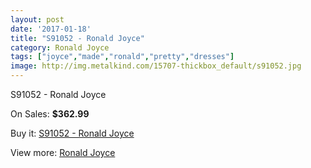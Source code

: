 ```yaml
---
layout: post
date: '2017-01-18'
title: "S91052 - Ronald Joyce"
category: Ronald Joyce
tags: ["joyce","made","ronald","pretty","dresses"]
image: http://img.metalkind.com/15707-thickbox_default/s91052.jpg
---
```

S91052 - Ronald Joyce

On Sales: **$362.99**
<a href="https://www.metalkind.com/en/ronald-joyce/6698-s91052.html"><amp-img layout="responsive" width="600" height="600" src="//img.metalkind.com/15707-thickbox_default/s91052.jpg" alt="S91052 - Ronald Joyce 0" /></a>
<a href="https://www.metalkind.com/en/ronald-joyce/6698-s91052.html"><amp-img layout="responsive" width="600" height="600" src="//img.metalkind.com/15708-thickbox_default/s91052.jpg" alt="S91052 - Ronald Joyce 1" /></a>
<a href="https://www.metalkind.com/en/ronald-joyce/6698-s91052.html"><amp-img layout="responsive" width="600" height="600" src="//img.metalkind.com/15709-thickbox_default/s91052.jpg" alt="S91052 - Ronald Joyce 2" /></a>
<a href="https://www.metalkind.com/en/ronald-joyce/6698-s91052.html"><amp-img layout="responsive" width="600" height="600" src="//img.metalkind.com/15710-thickbox_default/s91052.jpg" alt="S91052 - Ronald Joyce 3" /></a>

Buy it: [S91052 - Ronald Joyce](https://www.metalkind.com/en/ronald-joyce/6698-s91052.html "S91052 - Ronald Joyce")

View more: [Ronald Joyce](https://www.metalkind.com/en/110-ronald-joyce "Ronald Joyce")